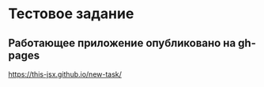 # Тестовое задание

## Работающее приложение опубликовано на gh-pages
https://this-jsx.github.io/new-task/
